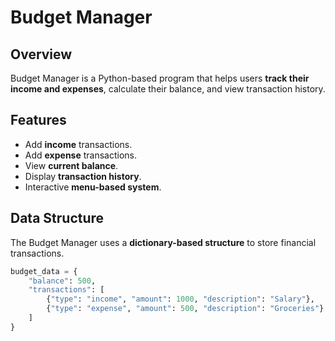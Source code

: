 # Budget Manager

## Overview
Budget Manager is a Python-based program that helps users **track their income and expenses**, calculate their balance, and view transaction history.

## Features
- Add **income** transactions.
- Add **expense** transactions.
- View **current balance**.
- Display **transaction history**.
- Interactive **menu-based system**.

## Data Structure
The Budget Manager uses a **dictionary-based structure** to store financial transactions.

```python
budget_data = {
    "balance": 500,
    "transactions": [
        {"type": "income", "amount": 1000, "description": "Salary"},
        {"type": "expense", "amount": 500, "description": "Groceries"}
    ]
}
